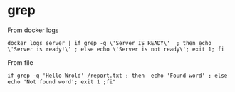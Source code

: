 # grep


From docker logs

```
docker logs server | if grep -q \'Server IS READY\'  ; then echo \'Server is ready!\' ; else echo \'Server is not ready\'; exit 1; fi
```

From file

```
if grep -q 'Hello Wrold' /report.txt ; then  echo 'Found word' ; else echo 'Not found word'; exit 1 ;fi"

```
